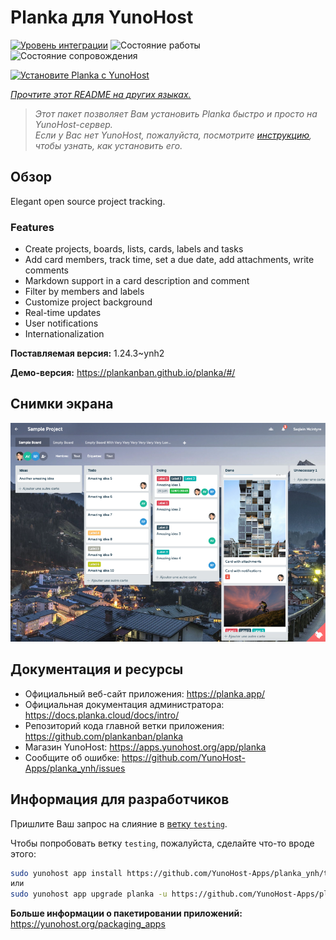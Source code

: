 <!--
Важно: этот README был автоматически сгенерирован <https://github.com/YunoHost/apps/tree/master/tools/readme_generator>
Он НЕ ДОЛЖЕН редактироваться вручную.
-->

# Planka для YunoHost

[![Уровень интеграции](https://apps.yunohost.org/badge/integration/planka)](https://ci-apps.yunohost.org/ci/apps/planka/)
![Состояние работы](https://apps.yunohost.org/badge/state/planka)
![Состояние сопровождения](https://apps.yunohost.org/badge/maintained/planka)

[![Установите Planka с YunoHost](https://install-app.yunohost.org/install-with-yunohost.svg)](https://install-app.yunohost.org/?app=planka)

*[Прочтите этот README на других языках.](./ALL_README.md)*

> *Этот пакет позволяет Вам установить Planka быстро и просто на YunoHost-сервер.*  
> *Если у Вас нет YunoHost, пожалуйста, посмотрите [инструкцию](https://yunohost.org/install), чтобы узнать, как установить его.*

## Обзор

Elegant open source project tracking.

### Features

- Create projects, boards, lists, cards, labels and tasks
- Add card members, track time, set a due date, add attachments, write comments
- Markdown support in a card description and comment
- Filter by members and labels
- Customize project background
- Real-time updates
- User notifications
- Internationalization


**Поставляемая версия:** 1.24.3~ynh2

**Демо-версия:** <https://plankanban.github.io/planka/#/>

## Снимки экрана

![Снимок экрана Planka](./doc/screenshots/screenshot.png)

## Документация и ресурсы

- Официальный веб-сайт приложения: <https://planka.app/>
- Официальная документация администратора: <https://docs.planka.cloud/docs/intro/>
- Репозиторий кода главной ветки приложения: <https://github.com/plankanban/planka>
- Магазин YunoHost: <https://apps.yunohost.org/app/planka>
- Сообщите об ошибке: <https://github.com/YunoHost-Apps/planka_ynh/issues>

## Информация для разработчиков

Пришлите Ваш запрос на слияние в [ветку `testing`](https://github.com/YunoHost-Apps/planka_ynh/tree/testing).

Чтобы попробовать ветку `testing`, пожалуйста, сделайте что-то вроде этого:

```bash
sudo yunohost app install https://github.com/YunoHost-Apps/planka_ynh/tree/testing --debug
или
sudo yunohost app upgrade planka -u https://github.com/YunoHost-Apps/planka_ynh/tree/testing --debug
```

**Больше информации о пакетировании приложений:** <https://yunohost.org/packaging_apps>
